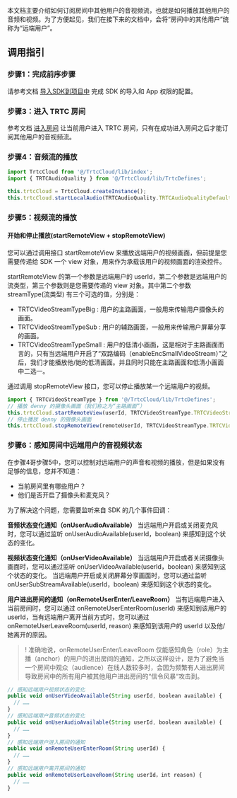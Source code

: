 本文档主要介绍如何订阅房间中其他用户的音视频流，也就是如何播放其他用户的音频和视频。为了方便起见，我们在接下来的文档中，会将“房间中的其他用户”统称为“远端用户”。

## 调用指引

### 步骤1：完成前序步骤

请参考文档 [导入SDK到项目中]() 完成 SDK 的导入和 App 权限的配置。

### 步骤3：进入 TRTC 房间
参考文档 [进入房间]() 让当前用户进入 TRTC 房间，只有在成功进入房间之后才能订阅其他用户的音视频流。

### 步骤4：音频流的播放

```javascript
import TrtcCloud from '@/TrtcCloud/lib/index';
import { TRTCAudioQuality } from '@/TrtcCloud/lib/TrtcDefines';

this.trtcCloud = TrtcCloud.createInstance();
this.trtcCloud.startLocalAudio(TRTCAudioQuality.TRTCAudioQualityDefault);
```

### 步骤5：视频流的播放

#### 开始和停止播放(startRemoteView + stopRemoteView)
您可以通过调用接口 startRemoteView 来播放远端用户的视频画面，但前提是您需要传递给 SDK 一个 view 对象，用来作为承载该用户的视频画面的渲染控件。

startRemoteView 的第一个参数是远端用户的 userId，第二个参数是远端用户的流类型，第三个参数则是您需要传递的 view 对象。其中第二个参数 streamType(流类型) 有三个可选的值，分别是：
- TRTCVideoStreamTypeBig : 用户的主路画面，一般用来传输用户摄像头的画面。
- TRTCVideoStreamTypeSub : 用户的辅路画面，一般用来传输用户屏幕分享的画面。
- TRTCVideoStreamTypeSmall :  用户的低清小画面，这是相对于主路画面而言的，只有当远端用户开启了“双路编码（enableEncSmallVideoStream）”之后，我们才能播放他/她的低清画面。并且同时只能在主路画面和低清小画面中二选一。

通过调用 stopRemoteView 接口，您可以停止播放某一个远端用户的视频。

```javascript
import { TRTCVideoStreamType } from '@/TrtcCloud/lib/TrtcDefines';
// 播放 denny 的摄像头画面（我们称之为“主路画面”）
this.trtcCloud.startRemoteView(userId, TRTCVideoStreamType.TRTCVideoStreamTypeBig, viewId);
// 停止播放 denny 的摄像头画面
this.trtcCloud.stopRemoteView(remoteUserId, TRTCVideoStreamType.TRTCVideoStreamTypeBig);
```

### 步骤6：感知房间中远端用户的音视频状态

在步骤4哥步骤5中，您可以控制对远端用户的声音和视频的播放，但是如果没有足够的信息，您并不知道：
- 当前房间里有哪些用户？
- 他们是否开启了摄像头和麦克风？

为了解决这个问题，您需要监听来自 SDK 的几个事件回调：

**音频状态变化通知（onUserAudioAvailable）**
当远端用户开启或关闭麦克风时，您可以通过监听 onUserAudioAvailable(userId，boolean) 来感知到这个状态的变化。

**视频状态变化通知（onUserVideoAvailable）**
当远端用户开启或者关闭摄像头画面时，您可以通过监听 onUserVideoAvailable(userId，boolean) 来感知到这个状态的变化。
当远端用户开启或关闭屏幕分享画面时，您可以通过监听 onUserSubStreamAvailable(userId，boolean) 来感知到这个状态的变化。

**用户进出房间的通知（onRemoteUserEnter/LeaveRoom）**
当有远端用户进入当前房间时，您可以通过 onRemoteUserEnterRoom(userId) 来感知到该用户的 userId，当有远端用户离开当前方式时，您可以通过 onRemoteUserLeaveRoom(userId, reason) 来感知到该用户的 userId 以及他/她离开的原因。
>! 准确地说，onRemoteUserEnter/LeaveRoom 仅能感知角色（role）为主播（anchor）的用户的进出房间的通知，之所以这样设计，是为了避免当一个房间中观众（audience）在线人数较多时，会因为频繁有人进出房间导致房间中的所有用户被其他用户进出房间的“信令风暴“攻击到。

```javascript
// 感知远端用户视频状态的变化
public void onUserVideoAvailable(String userId, boolean available) {
  // ……
}
// 感知远端用户音频状态的变化
public void onUserAudioAvailable(String userId, boolean available) {
  // ……
}
// 感知远端用户进入房间的通知
public void onRemoteUserEnterRoom(String userId) {
  // ……
}
// 感知远端用户离开房间的通知
public void onRemoteUserLeaveRoom(String userId，int reason) {
  // ……
}
```
